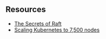 
## Resources

- [The Secrets of Raft](https://thesecretlivesofdata.com/raft/)
- [Scaling Kubernetes to 7,500 nodes](https://openai.com/index/scaling-kubernetes-to-7500-nodes/)
